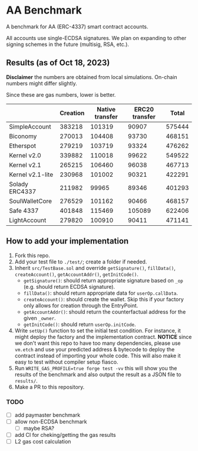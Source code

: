# AA Benchmark

A benchmark for AA (ERC-4337) smart contract accounts.

All accounts use single-ECDSA signatures.  We plan on expanding to other signing schemes in the future (multisig, RSA, etc.).

## Results (as of Oct 18, 2023)

**Disclaimer** the numbers are obtained from local simulations.  On-chain numbers might differ slightly.

Since these are gas numbers, lower is better.

|                  | Creation | Native transfer | ERC20 transfer | Total  |
| ---------------- | -------- | --------------- | -------------- | ------ |
| SimpleAccount    | 383218   | 101319          | 90907          | 575444 |
| Biconomy         | 270013   | 104408          | 93730          | 468151 |
| Etherspot        | 279219   | 103719          | 93324          | 476262 |
| Kernel v2.0      | 339882   | 110018          | 99622          | 549522 |
| Kernel v2.1      | 265215   | 106460          | 96038          | 467713 |
| Kernel v2.1-lite | 230968   | 101002          | 90321          | 422291 |
| Solady ERC4337   | 211982   | 99965           | 89346          | 401293 |
| SoulWalletCore   | 276529   | 101162          | 90466          | 468157 |
| Safe 4337        | 401848   | 115469          | 105089         | 622406 |
| LightAccount     | 279820   | 100910          | 90411          | 471141 |


## How to add your implementation

1. Fork this repo.
2. Add your test file to `./test/`; create a folder if needed.
3. Inherit `src/TestBase.sol` and override `getSignature()`, `fillData()`, `createAccount()`, `getAccountAddr()`, `getInitCode()`.
    - `getSignature()`: should return appropriate signature based on `_op` (e.g. should return ECDSA signature).
    - `fillData()`: should return appropriate data for `userOp.callData`.
    - `createAccount()`: should create the wallet.  Skip this if your factory only allows for creation through the EntryPoint.
    - `getAccountAddr()`: should return the counterfactual address for the given `_owner`.
    - `getInitCode()`: should return `userOp.initCode`.
4. Write `setUp()` function to set the initial test condition.  For instance, it might deploy the factory and the implementation contract. **NOTICE** since we don't want this repo to have too many dependencies, please use `vm.etch` and use your predicted address & bytecode to deploy the contract instead of importing your whole code.  This will also make it easy to test without compiler setup fiasco.
5. Run `WRITE_GAS_PROFILE=true forge test -vv` this will show you the results of the benchmark and also output the result as a JSON file to `results/`.
6. Make a PR to this repository.

### TODO

- [ ] add paymaster benchmark
- [ ] allow non-ECDSA benchmark
    - [ ] maybe RSA?
- [ ] add CI for cheking/getting the gas results
- [ ] L2 gas cost calculation
